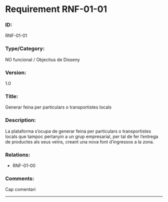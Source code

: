 # Requirement RNF-01-01

### ID:
RNF-01-01

### Type/Category:
NO funcional / Objectius de Disseny

### Version:
1.0

### Title:
Generar feina per particulars o transportistes locals

### Description:
La plataforma s’ocupa de generar feina per particulars o transportistes locals que tampoc pertanyin a un grup empresarial, per tal de fer l’entrega de productes als seus veïns, creant una nova font d’ingressos a la zona.

### Relations:
* RNF-01-00

### Comments:
Cap comentari

---
